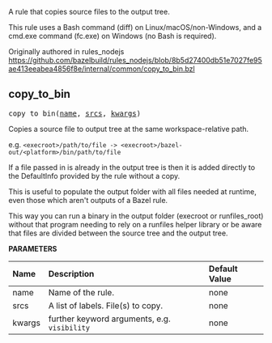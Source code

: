 <!-- Generated with Stardoc: http://skydoc.bazel.build -->

A rule that copies source files to the output tree.

This rule uses a Bash command (diff) on Linux/macOS/non-Windows, and a cmd.exe
command (fc.exe) on Windows (no Bash is required).

Originally authored in rules_nodejs
https://github.com/bazelbuild/rules_nodejs/blob/8b5d27400db51e7027fe95ae413eeabea4856f8e/internal/common/copy_to_bin.bzl


<a id="#copy_to_bin"></a>

## copy_to_bin

<pre>
copy_to_bin(<a href="#copy_to_bin-name">name</a>, <a href="#copy_to_bin-srcs">srcs</a>, <a href="#copy_to_bin-kwargs">kwargs</a>)
</pre>

Copies a source file to output tree at the same workspace-relative path.

e.g. `<execroot>/path/to/file -> <execroot>/bazel-out/<platform>/bin/path/to/file`

If a file passed in is already in the output tree is then it is added directly to the
DefaultInfo provided by the rule without a copy.

This is useful to populate the output folder with all files needed at runtime, even
those which aren't outputs of a Bazel rule.

This way you can run a binary in the output folder (execroot or runfiles_root)
without that program needing to rely on a runfiles helper library or be aware that
files are divided between the source tree and the output tree.


**PARAMETERS**


| Name  | Description | Default Value |
| :------------- | :------------- | :------------- |
| <a id="copy_to_bin-name"></a>name |  Name of the rule.   |  none |
| <a id="copy_to_bin-srcs"></a>srcs |  A list of labels. File(s) to copy.   |  none |
| <a id="copy_to_bin-kwargs"></a>kwargs |  further keyword arguments, e.g. <code>visibility</code>   |  none |


